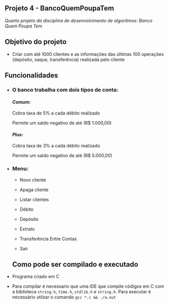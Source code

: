 ## Projeto 4 - BancoQuemPoupaTem
*Quarto projeto da disciplina de desenvolvimento de algoritmos: Banco Quem Poupa Tem*
## Objetivo do projeto
- Criar com até 1000 clientes e as informações das últimas 100 operações (depósito, saque, transferência) realizada pelo cliente
## Funcionalidades
- ### O banco trabalha com dois tipos de conta:
    
   #### *Comum:* 
  
    Cobra taxa de 5% a cada débito realizado
    
    Permite um saldo negativo de até (R$ 1.000,00)
  
   #### *Plus:*
    
     Cobra taxa de 3% a cada débito realizado
    
    Permite um saldo negativo de até (R$ 5.000,00)
- ### Menu:
   -  Novo cliente
    
  - Apaga cliente
    
  - Listar clientes
    
  - Débito
    
  -  Depósito
    
  -  Extrato
    
   -  Transferência Entre Contas
    
  -  Sair
 
  ## Como pode ser compilado e executado
- Programa criado em C
- Para compilar é necessario que uma IDE que compile códigos em C com a biblioteca `string.h`, `time.h`, `stdlib.h` e `string.h`. Para executar é necessário utilzar o comando `gcc *.c && ./a.out `




























  
